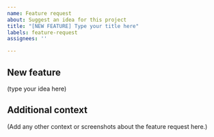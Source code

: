 ```yaml
---
name: Feature request
about: Suggest an idea for this project
title: "[NEW FEATURE] Type your title here"
labels: feature-request
assignees: ''

---
```


## New feature
(type your idea here)

## Additional context
(Add any other context or screenshots about the feature request here.)

